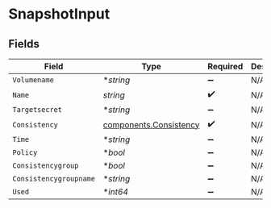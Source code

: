 # SnapshotInput


## Fields

| Field                                                            | Type                                                             | Required                                                         | Description                                                      |
| ---------------------------------------------------------------- | ---------------------------------------------------------------- | ---------------------------------------------------------------- | ---------------------------------------------------------------- |
| `Volumename`                                                     | **string*                                                        | :heavy_minus_sign:                                               | N/A                                                              |
| `Name`                                                           | *string*                                                         | :heavy_check_mark:                                               | N/A                                                              |
| `Targetsecret`                                                   | **string*                                                        | :heavy_minus_sign:                                               | N/A                                                              |
| `Consistency`                                                    | [components.Consistency](../../models/components/consistency.md) | :heavy_check_mark:                                               | N/A                                                              |
| `Time`                                                           | **string*                                                        | :heavy_minus_sign:                                               | N/A                                                              |
| `Policy`                                                         | **bool*                                                          | :heavy_minus_sign:                                               | N/A                                                              |
| `Consistencygroup`                                               | **bool*                                                          | :heavy_minus_sign:                                               | N/A                                                              |
| `Consistencygroupname`                                           | **string*                                                        | :heavy_minus_sign:                                               | N/A                                                              |
| `Used`                                                           | **int64*                                                         | :heavy_minus_sign:                                               | N/A                                                              |